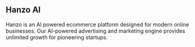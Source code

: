 ## Hanzo AI

 Hanzo is an AI powered ecommerce platform designed for modern online businesses. Our AI-powered advertising and marketing engine provides unlimited growth for pioneering startups.
